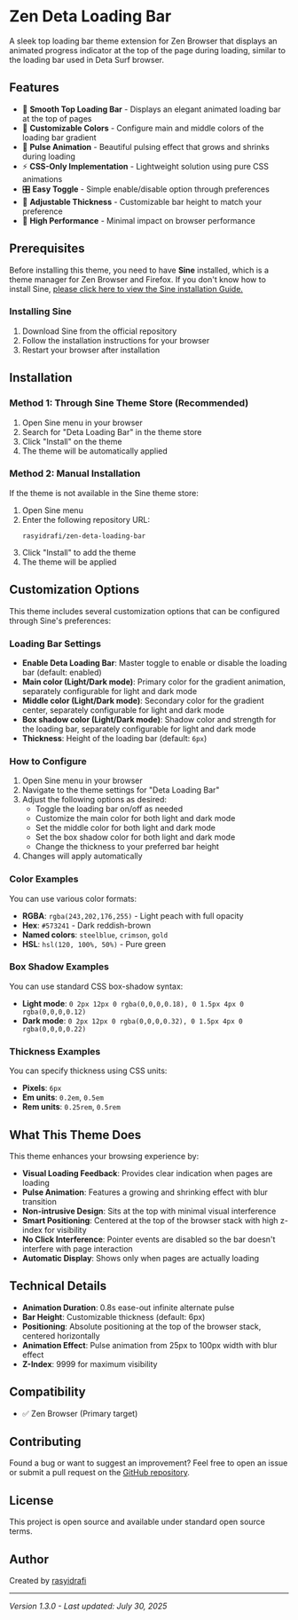 # Zen Deta Loading Bar

A sleek top loading bar theme extension for Zen Browser that displays an animated progress indicator at the top of the page during loading, similar to the loading bar used in Deta Surf browser.

## Features

- 🎯 **Smooth Top Loading Bar** - Displays an elegant animated loading bar at the top of pages
- 🎨 **Customizable Colors** - Configure main and middle colors of the loading bar gradient
- 🌈 **Pulse Animation** - Beautiful pulsing effect that grows and shrinks during loading
- ⚡ **CSS-Only Implementation** - Lightweight solution using pure CSS animations
- 🎛️ **Easy Toggle** - Simple enable/disable option through preferences
- 📏 **Adjustable Thickness** - Customizable bar height to match your preference
- 💫 **High Performance** - Minimal impact on browser performance

## Prerequisites

Before installing this theme, you need to have **Sine** installed, which is a theme manager for Zen Browser and Firefox. If you don't know how to install Sine, [please click here to view the Sine installation Guide.](https://github.com/CosmoCreeper/Sine#%EF%B8%8F-installation)

### Installing Sine

1. Download Sine from the official repository
2. Follow the installation instructions for your browser
3. Restart your browser after installation

## Installation

### Method 1: Through Sine Theme Store (Recommended)

1. Open Sine menu in your browser
2. Search for "Deta Loading Bar" in the theme store
3. Click "Install" on the theme
4. The theme will be automatically applied

### Method 2: Manual Installation

If the theme is not available in the Sine theme store:

1. Open Sine menu
2. Enter the following repository URL:
   ```
   rasyidrafi/zen-deta-loading-bar
   ```
3. Click "Install" to add the theme
4. The theme will be applied

## Customization Options

This theme includes several customization options that can be configured through Sine's preferences:

### Loading Bar Settings

- **Enable Deta Loading Bar**: Master toggle to enable or disable the loading bar (default: enabled)
- **Main color (Light/Dark mode)**: Primary color for the gradient animation, separately configurable for light and dark mode
- **Middle color (Light/Dark mode)**: Secondary color for the gradient center, separately configurable for light and dark mode
- **Box shadow color (Light/Dark mode)**: Shadow color and strength for the loading bar, separately configurable for light and dark mode
- **Thickness**: Height of the loading bar (default: `6px`)

### How to Configure

1. Open Sine menu in your browser
2. Navigate to the theme settings for "Deta Loading Bar"
3. Adjust the following options as desired:
   - Toggle the loading bar on/off as needed
   - Customize the main color for both light and dark mode
   - Set the middle color for both light and dark mode
   - Set the box shadow color for both light and dark mode
   - Change the thickness to your preferred bar height
4. Changes will apply automatically

### Color Examples

You can use various color formats:
- **RGBA**: `rgba(243,202,176,255)` - Light peach with full opacity
- **Hex**: `#573241` - Dark reddish-brown
- **Named colors**: `steelblue`, `crimson`, `gold`
- **HSL**: `hsl(120, 100%, 50%)` - Pure green

### Box Shadow Examples

You can use standard CSS box-shadow syntax:
- **Light mode**: `0 2px 12px 0 rgba(0,0,0,0.18), 0 1.5px 4px 0 rgba(0,0,0,0.12)`
- **Dark mode**: `0 2px 12px 0 rgba(0,0,0,0.32), 0 1.5px 4px 0 rgba(0,0,0,0.22)`

### Thickness Examples

You can specify thickness using CSS units:
- **Pixels**: `6px`
- **Em units**: `0.2em`, `0.5em`
- **Rem units**: `0.25rem`, `0.5rem`

## What This Theme Does

This theme enhances your browsing experience by:

- **Visual Loading Feedback**: Provides clear indication when pages are loading
- **Pulse Animation**: Features a growing and shrinking effect with blur transition
- **Non-intrusive Design**: Sits at the top with minimal visual interference
- **Smart Positioning**: Centered at the top of the browser stack with high z-index for visibility
- **No Click Interference**: Pointer events are disabled so the bar doesn't interfere with page interaction
- **Automatic Display**: Shows only when pages are actually loading

## Technical Details

- **Animation Duration**: 0.8s ease-out infinite alternate pulse
- **Bar Height**: Customizable thickness (default: 6px)
- **Positioning**: Absolute positioning at the top of the browser stack, centered horizontally
- **Animation Effect**: Pulse animation from 25px to 100px width with blur effect
- **Z-Index**: 9999 for maximum visibility

## Compatibility

- ✅ Zen Browser (Primary target)

## Contributing

Found a bug or want to suggest an improvement? Feel free to open an issue or submit a pull request on the [GitHub repository](https://github.com/rasyidrafi/zen-deta-loading-bar/).

## License

This project is open source and available under standard open source terms.

## Author

Created by [rasyidrafi](https://github.com/rasyidrafi)

---

*Version 1.3.0 - Last updated: July 30, 2025*